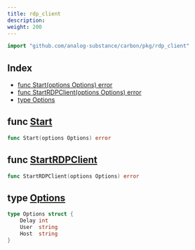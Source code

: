 ```yaml
---
title: rdp_client
description: 
weight: 200
---
```



```go
import "github.com/analog-substance/carbon/pkg/rdp_client"
```

## Index

- [func Start\(options Options\) error](<#Start>)
- [func StartRDPClient\(options Options\) error](<#StartRDPClient>)
- [type Options](<#Options>)


<a name="Start"></a>
## func [Start](<https://github.com/analog-substance/carbon/blob/main/pkg/rdp_client/options.go#L13>)

```go
func Start(options Options) error
```



<a name="StartRDPClient"></a>
## func [StartRDPClient](<https://github.com/analog-substance/carbon/blob/main/pkg/rdp_client/linux.go#L11>)

```go
func StartRDPClient(options Options) error
```



<a name="Options"></a>
## type [Options](<https://github.com/analog-substance/carbon/blob/main/pkg/rdp_client/options.go#L7-L11>)



```go
type Options struct {
    Delay int
    User  string
    Host  string
}
```

